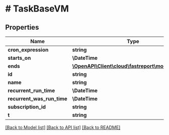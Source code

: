 # # TaskBaseVM

## Properties

Name | Type | Description | Notes
------------ | ------------- | ------------- | -------------
**cron_expression** | **string** |  | [optional]
**starts_on** | **\DateTime** |  | [optional]
**ends** | [**\OpenAPI\Client\cloud\fastreport\model\TaskEnd**](TaskEnd.md) |  | [optional]
**id** | **string** |  | [optional]
**name** | **string** |  | [optional]
**recurrent_run_time** | **\DateTime** |  | [optional]
**recurrent_was_run_time** | **\DateTime** |  | [optional]
**subscription_id** | **string** |  | [optional]
**t** | **string** |  |

[[Back to Model list]](../../README.md#models) [[Back to API list]](../../README.md#endpoints) [[Back to README]](../../README.md)
